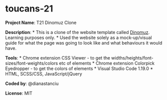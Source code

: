 # toucans-21

**Project Name**: T21 Dinomuz Clone

**Description**: *  This is a clone of the website template called [Dinomuz](https://colorlib.com/demo?theme=dinomuz). Learning purposes only. 
                 *  Used the website solely as a mock-up/visual guide for what the page was going to look like and what behaviours it would have.

**Tools**: *  Chrome extension CSS Viewer - to get the widths/heights/font-sizes/font-weights/colors etc of elements
           *  Chrome extension Colorpick Eyedropper - to get the colors of elements
           *  Visual Studio Code 1.19.0
           *  HTML, SCSS/CSS, JavaScript/jQuery

**Coded by**: @dianastanciu

**License**: MIT
